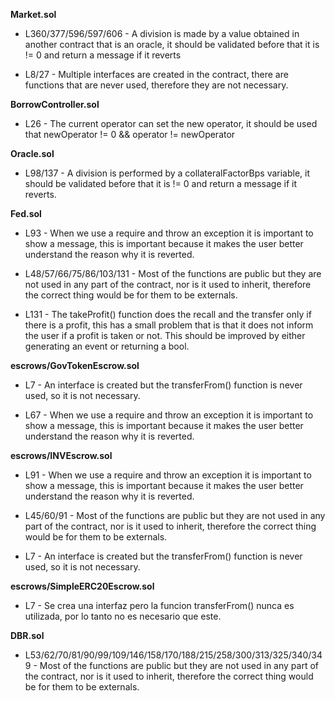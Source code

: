 **Market.sol**
- L360/377/596/597/606 - A division is made by a value obtained in another contract that is an oracle, it should be validated before that it is != 0 and return a message if it reverts

- L8/27 - Multiple interfaces are created in the contract, there are functions that are never used, therefore they are not necessary.


**BorrowController.sol**
- L26 - The current operator can set the new operator, it should be used that newOperator != 0 && operator != newOperator


**Oracle.sol**
- L98/137 - A division is performed by a collateralFactorBps variable, it should be validated before that it is != 0 and return a message if it reverts.


**Fed.sol**
- L93 - When we use a require and throw an exception it is important to show a message, this is important because it makes the user better understand the reason why it is reverted.

- L48/57/66/75/86/103/131 - Most of the functions are public but they are not used in any part of the contract, nor is it used to inherit, therefore the correct thing would be for them to be externals.

- L131 - The takeProfit() function does the recall and the transfer only if there is a profit, this has a small problem that is that it does not inform the user if a profit is taken or not. This should be improved by either generating an event or returning a bool.


**escrows/GovTokenEscrow.sol**
- L7 - An interface is created but the transferFrom() function is never used, so it is not necessary.

- L67 - When we use a require and throw an exception it is important to show a message, this is important because it makes the user better understand the reason why it is reverted.


**escrows/INVEscrow.sol**
- L91 - When we use a require and throw an exception it is important to show a message, this is important because it makes the user better understand the reason why it is reverted.

- L45/60/91 - Most of the functions are public but they are not used in any part of the contract, nor is it used to inherit, therefore the correct thing would be for them to be externals.

- L7 - An interface is created but the transferFrom() function is never used, so it is not necessary.


**escrows/SimpleERC20Escrow.sol**
- L7 - Se crea una interfaz pero la funcion transferFrom() nunca es utilizada, por lo tanto no es necesario que este.


**DBR.sol**
- L53/62/70/81/90/99/109/146/158/170/188/215/258/300/313/325/340/349 - Most of the functions are public but they are not used in any part of the contract, nor is it used to inherit, therefore the correct thing would be for them to be externals.
